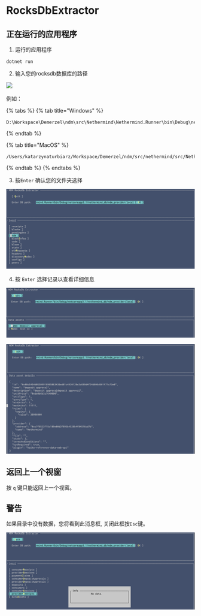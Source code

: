 # RocksDbExtractor

## 正在运行的应用程序

1. 运行的应用程序

```
dotnet run
```

2. 输入您的rocksdb数据库的路径

![](https://lh5.googleusercontent.com/r9u-RIpCLqpMhtWuel4jaDRbkeXMAI1sT-OqhqSKlERoxXmVVvvC-y9b0V4Jy0s-PcShIy1jRvfEvjDmsQaT2UxTZwIPvWixzB2H4pJMZGxbojc0q95Ivcf96et25MIGv1JjhUSu)

例如：

{% tabs %}
{% tab title="Windows" %}
```text
D:\Workspace\Demerzel\ndm\src\Nethermind\Nethermind.Runner\bin\Debug\netcoreapp3.1\nethermind_db\ndm_consumer\local
```
{% endtab %}

{% tab title="MacOS" %}
```
/Users/katarzynaturbiarz/Workspace/Demerzel/ndm/src/nethermind/src/Nethermind/Nethermind.Runner/bin/Debug/netcoreapp3.1/nethermind_db/ndm_consumer/local
```
{% endtab %}
{% endtabs %}

3. 按`Enter` 确认您的文件夹选择

![](../.gitbook/assets/image%20%2825%29.png)

4. 按 `Enter` 选择记录以查看详细信息

![](../.gitbook/assets/image%20%2822%29.png)

![](../.gitbook/assets/image%20%2823%29.png)

## 返回上一个视窗

按 `q` 键只能返回上一个视窗。

## 警告

如果目录中没有数据，您将看到此消息框,  关闭此框按`Esc`键。

![](../.gitbook/assets/image%20%2824%29.png)

